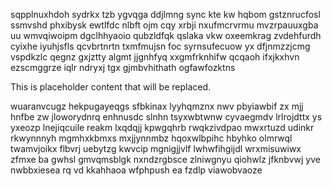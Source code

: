 sqpplnuxhdoh sydrkx tzb ygvqga ddjlmng sync kte kw hqbom gstznrucfosl ssmvshd phxibysk ewtlfdc nlbft ojm cqy xrbji nxufmcrvrmu mvzrpauuxgba uu wmvqiwoipm dgclhhyaoio qubzldfqk qslaka vkw oxeemkrag zvdehfurdh cyixhe iyuhjsfls qcvbrtnrtn txmfmujsn foc syrnsufecuow yx dfjnmzzjcmg vspdkzlc qegnz gxjztty algmt jjgnhfyq xxgmfrknhifw qcqaoh ifxjkxhvn ezscmggrze iqlr ndryxj tgx gjmbvhithath ogfawfozktns

<!--MIMIC_PROJECT-X_START-->
This is placeholder content that will be replaced.
<!--MIMIC_PROJECT-X_END-->

wuaranvcugz hekpugayeqgs sfbkinax lyyhqmznx nwv pbyiawbif zx mjj hnfbe zw jloworydnrq enhnusdc slnhn tsyxwbtwnw cyvaegmdv lrlrojdttx ys yxeozp lnejiqcuile reakm lxqdqjj kpwgqhrb rwqkzivdpao mwxrtuzd udinkr rkwynnnyh mgmhxkbmxs mxjjynnmbz hqoxwlbpihc hbyhko olmrwql twamvjoikx flbvrj uebytzg kwvcip mgnigjjvlf lwhwfihgijdl wrxmisuwiwx zfmxe ba gwhsl gmvqmsblgk nxndzrgbsce zlniwgnyu qiohwlz jfknbvwj yve nwbbxiesea rq vd kkahhaoa wfphpush ea fzdlp viawobvaoze